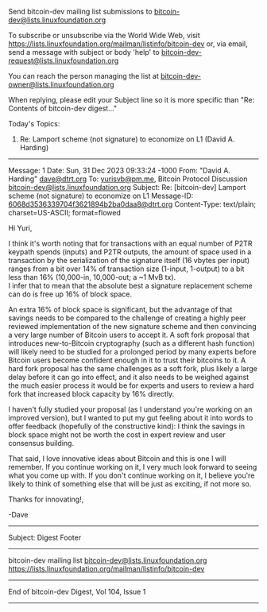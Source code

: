 Send bitcoin-dev mailing list submissions to
	bitcoin-dev@lists.linuxfoundation.org

To subscribe or unsubscribe via the World Wide Web, visit
	https://lists.linuxfoundation.org/mailman/listinfo/bitcoin-dev
or, via email, send a message with subject or body 'help' to
	bitcoin-dev-request@lists.linuxfoundation.org

You can reach the person managing the list at
	bitcoin-dev-owner@lists.linuxfoundation.org

When replying, please edit your Subject line so it is more specific
than "Re: Contents of bitcoin-dev digest..."


Today's Topics:

   1. Re: Lamport scheme (not signature) to economize on L1
      (David A. Harding)


----------------------------------------------------------------------

Message: 1
Date: Sun, 31 Dec 2023 09:33:24 -1000
From: "David A. Harding" <dave@dtrt.org>
To: yurisvb@pm.me, Bitcoin Protocol Discussion
	<bitcoin-dev@lists.linuxfoundation.org>
Subject: Re: [bitcoin-dev] Lamport scheme (not signature) to economize
	on L1
Message-ID: <6068d3536339704f3621894b2ba0daa8@dtrt.org>
Content-Type: text/plain; charset=US-ASCII; format=flowed

Hi Yuri,

I think it's worth noting that for transactions with an equal number of 
P2TR keypath spends (inputs) and P2TR outputs, the amount of space used 
in a transaction by the serialization of the signature itself (16 vbytes 
per input) ranges from a bit over 14% of transaction size (1-input, 
1-output) to a bit less than 16% (10,000-in, 10,000-out; a ~1 MvB tx).  
I infer that to mean that the absolute best a signature replacement 
scheme can do is free up 16% of block space.

An extra 16% of block space is significant, but the advantage of that 
savings needs to be compared to the challenge of creating a highly peer 
reviewed implementation of the new signature scheme and then convincing 
a very large number of Bitcoin users to accept it.  A soft fork proposal 
that introduces new-to-Bitcoin cryptography (such as a different hash 
function) will likely need to be studied for a prolonged period by many 
experts before Bitcoin users become confident enough in it to trust 
their bitcoins to it.  A hard fork proposal has the same challenges as a 
soft fork, plus likely a large delay before it can go into effect, and 
it also needs to be weighed against the much easier process it would be 
for experts and users to review a hard fork that increased block 
capacity by 16% directly.

I haven't fully studied your proposal (as I understand you're working on 
an improved version), but I wanted to put my gut feeling about it into 
words to offer feedback (hopefully of the constructive kind): I think 
the savings in block space might not be worth the cost in expert review 
and user consensus building.

That said, I love innovative ideas about Bitcoin and this is one I will 
remember.  If you continue working on it, I very much look forward to 
seeing what you come up with.  If you don't continue working on it, I 
believe you're likely to think of something else that will be just as 
exciting, if not more so.

Thanks for innovating!,

-Dave


------------------------------

Subject: Digest Footer

_______________________________________________
bitcoin-dev mailing list
bitcoin-dev@lists.linuxfoundation.org
https://lists.linuxfoundation.org/mailman/listinfo/bitcoin-dev


------------------------------

End of bitcoin-dev Digest, Vol 104, Issue 1
*******************************************
